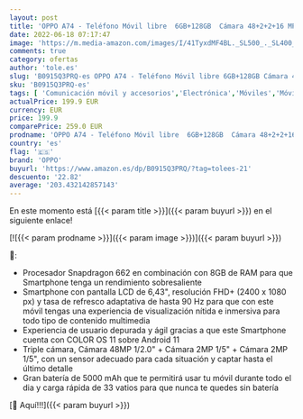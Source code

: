 ```yaml
---
layout: post
title: 'OPPO A74 - Teléfono Móvil libre  6GB+128GB  Cámara 48+2+2+16 MP  Smartphone Android  Batería 5000mAh  Carga Rápida 33W  Dual SIM - Negro'
date: 2022-06-18 07:17:47
image: 'https://m.media-amazon.com/images/I/41TyxdMF4BL._SL500_._SL400_.jpg'
comments: true
category: ofertas
author: 'tole.es'
slug: 'B0915Q3PRQ-es OPPO A74 - Teléfono Móvil libre 6GB+128GB Cámara 48+2+2+16...'
sku: 'B0915Q3PRQ-es'
tags: [ 'Comunicación móvil y accesorios','Electrónica','Móviles','Móviles y smartphones libres','android','oppo','🇪🇸', ]
actualPrice: 199.9 EUR
currency: EUR
price: 199.9
comparePrice: 259.0 EUR
prodname: 'OPPO A74 - Teléfono Móvil libre  6GB+128GB  Cámara 48+2+2+16 MP  Smartphone Android  Batería 5000mAh  Carga Rápida 33W  Dual SIM - Negro'
country: 'es'
flag: '🇪🇸'
brand: 'OPPO'
buyurl: 'https://www.amazon.es/dp/B0915Q3PRQ/?tag=tolees-21'
descuento: '22.82'
average: '203.432142857143'
---
```


En este momento está [{{< param title >}}]({{< param buyurl >}}) en el siguiente enlace!

[![{{< param prodname >}}]({{< param image >}})]({{< param buyurl >}})

🔎:

- Procesador Snapdragon 662 en combinación con 8GB de RAM para que Smartphone tenga un rendimiento sobresaliente
- Smartphone con pantalla LCD de 6,43", resolución FHD+ (2400 x 1080 px) y tasa de refresco adaptativa de hasta 90 Hz para que con este móvil tengas una experiencia de visualización nítida e inmersiva para todo tipo de contenido multimedia
- Experiencia de usuario depurada y ágil gracias a que este Smartphone cuenta con COLOR OS 11 sobre Android 11
- Triple cámara, Cámara 48MP 1/2.0" + Cámara 2MP 1/5" + Cámara 2MP 1/5", con un sensor adecuado para cada situación y captar hasta el último detalle
- Gran batería de 5000 mAh que te permitirá usar tu móvil durante todo el dia y carga rápida de 33 vatios para que nunca te quedes sin batería

[🛒 Aquí!!!]({{< param buyurl >}})
